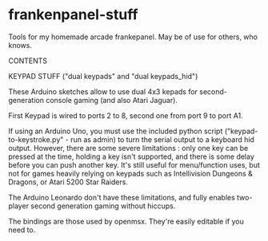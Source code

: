 # frankenpanel-stuff
Tools for my homemade arcade frankepanel. May be of use for others, who knows.

CONTENTS

KEYPAD STUFF ("dual keypads" and "dual keypads_hid")

These Arduino sketches allow to use dual 4x3 kepads for second-generation console gaming (and also Atari Jaguar).

First Keypad is wired to ports 2 to 8, second one from port 9 to port A1.

If using an Arduino Uno, you must use the included python script ("keypad-to-keystroke.py" - run as admin) to turn the serial output to a keyboard hid output. However, there are some severe limitations : only one key can be pressed at the time, holding a key isn't supported, and there is some delay before you can push another key. It's still useful for menu/function uses, but not for games heavily relying on keypads such as Intellivision Dungeons & Dragons, or Atari 5200 Star Raiders.

The Arduino Leonardo don't have these limitations, and fully enables two-player second generation gaming without hiccups.

The bindings are those used by openmsx. They're easily editable if you need to.
